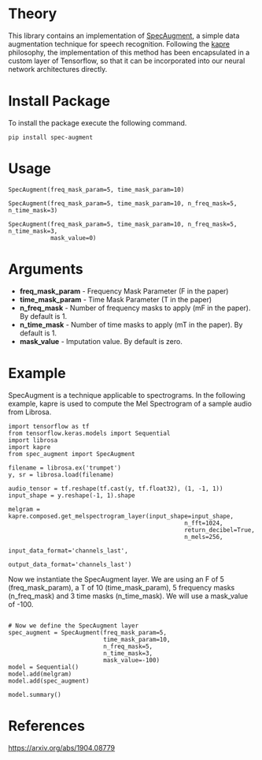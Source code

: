 # Theory

This library contains an implementation of [SpecAugment](https://arxiv.org/abs/1904.08779), a simple data 
augmentation technique for speech recognition. Following the [kapre](https://github.com/keunwoochoi/kapre) philosophy,
the implementation of this method has been encapsulated in a custom layer of 
Tensorflow, so that it can be incorporated into our neural network architectures directly.

# Install Package

To install the package execute the following command.

```
pip install spec-augment
```

# Usage

```
SpecAugment(freq_mask_param=5, time_mask_param=10)

SpecAugment(freq_mask_param=5, time_mask_param=10, n_freq_mask=5, n_time_mask=3)

SpecAugment(freq_mask_param=5, time_mask_param=10, n_freq_mask=5, n_time_mask=3,
            mask_value=0)
```

# Arguments

- **freq_mask_param** - Frequency Mask Parameter (F in the paper)
- **time_mask_param** - Time Mask Parameter (T in the paper)
- **n_freq_mask** - Number of frequency masks to apply (mF in the paper). By default is 1.
- **n_time_mask** - Number of time masks to apply (mT in the paper). By default is 1.
- **mask_value** - Imputation value. By default is zero.

# Example

SpecAugment is a technique applicable to spectrograms. In the following example, kapre is used to compute
the Mel Spectrogram of a sample audio from Librosa.

```
import tensorflow as tf
from tensorflow.keras.models import Sequential
import librosa
import kapre
from spec_augment import SpecAugment

filename = librosa.ex('trumpet')
y, sr = librosa.load(filename)

audio_tensor = tf.reshape(tf.cast(y, tf.float32), (1, -1, 1))
input_shape = y.reshape(-1, 1).shape

melgram = kapre.composed.get_melspectrogram_layer(input_shape=input_shape,
                                                  n_fft=1024,
                                                  return_decibel=True,
                                                  n_mels=256,
                                                  input_data_format='channels_last',
                                                  output_data_format='channels_last')
```

Now we instantiate the SpecAugment layer. We are using an F of 5 (freq_mask_param), a T of 10 (time_mask_param), 
5 frequency masks (n_freq_mask) and 3 time masks (n_time_mask). We will use a mask_value of -100.

```

# Now we define the SpecAugment layer
spec_augment = SpecAugment(freq_mask_param=5,
                           time_mask_param=10,
                           n_freq_mask=5,
                           n_time_mask=3,
                           mask_value=-100)                 
model = Sequential()
model.add(melgram)
model.add(spec_augment)

model.summary()
```

# References

https://arxiv.org/abs/1904.08779